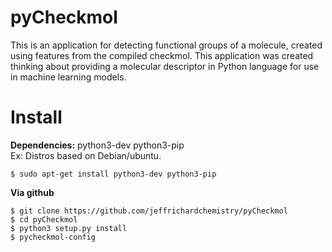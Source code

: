 # pyCheckmol

This is an application for detecting functional groups of a molecule, created using features from the compiled checkmol. This application was created thinking about providing a molecular descriptor in Python language for use in machine learning models.

# Install
<b>Dependencies:</b>
python3-dev python3-pip<br>
Ex: Distros based on Debian/ubuntu.
```
$ sudo apt-get install python3-dev python3-pip
```

<b>Via github</b>
```
$ git clone https://github.com/jeffrichardchemistry/pyCheckmol
$ cd pyCheckmol
$ python3 setup.py install
$ pycheckmol-config
```
